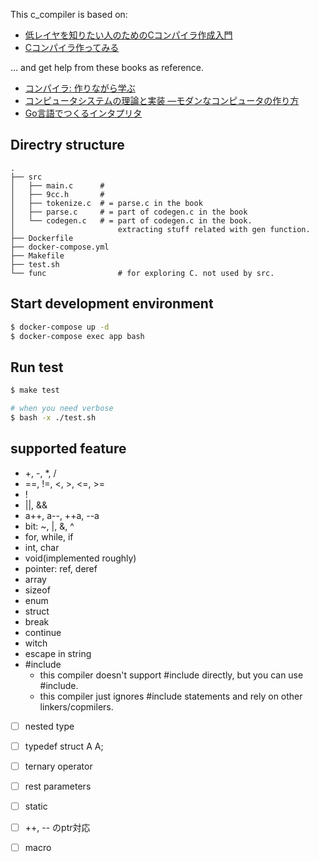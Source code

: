 This c_compiler is based on:
- [低レイヤを知りたい人のためのCコンパイラ作成入門](https://www.sigbus.info/compilerbook)
- [Cコンパイラ作ってみる](https://www.youtube.com/playlist?list=PLp_EUEO9JJP08ApAdaTYKHsonrLyKzdvp)


... and get help from these books as reference.
- [コンパイラ: 作りながら学ぶ](https://amzn.to/3ulY7kc)
- [コンピュータシステムの理論と実装 ―モダンなコンピュータの作り方](https://amzn.to/3uiyfFZ)
- [Go言語でつくるインタプリタ](https://amzn.to/2PKFrvo)

## Directry structure
```text
.
├── src
│   ├── main.c      #
│   ├── 9cc.h       #
│   ├── tokenize.c  # = parse.c in the book
│   ├── parse.c     # = part of codegen.c in the book
│   └── codegen.c   # = part of codegen.c in the book.
│                       extracting stuff related with gen function.
├── Dockerfile
├── docker-compose.yml
├── Makefile
├── test.sh
└── func                # for exploring C. not used by src.
```

## Start development environment
```bash
$ docker-compose up -d
$ docker-compose exec app bash
```

## Run test
```bash
$ make test

# when you need verbose
$ bash -x ./test.sh
```

## supported feature
- +, -, *, /
- ==, !=, <, >, <=, >=
- !
- ||, &&
- a++, a--, ++a, --a
- bit: ~, |, &, ^
- for, while, if
- int, char
- void(implemented roughly)
- pointer: ref, deref
- array
- sizeof
- enum
- struct
- break
- continue
- witch
- escape in string
- #include
    - this compiler doesn't support #include directly, but you can use #include.
    - this compiler just ignores #include statements and rely on other linkers/copmilers.


- [ ] nested type
- [ ] typedef struct A A;
- [ ] ternary operator
- [ ] rest parameters
- [ ] static
- [ ] ++, -- のptr対応
- [ ] macro

